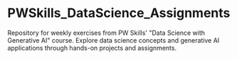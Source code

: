 # PWSkills_DataScience_Assignments
Repository for weekly exercises from PW Skills' "Data Science with Generative AI" course. Explore data science concepts and generative AI applications through hands-on projects and assignments.
